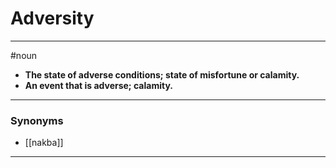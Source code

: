 # Adversity
---
#noun
- **The state of adverse conditions; state of misfortune or calamity.**
- **An event that is adverse; calamity.**
---
### Synonyms
- [[nakba]]
---
